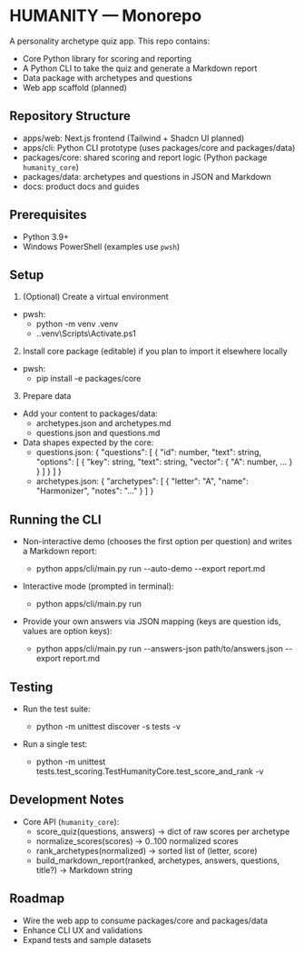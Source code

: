 # HUMANITY — Monorepo

A personality archetype quiz app. This repo contains:
- Core Python library for scoring and reporting
- A Python CLI to take the quiz and generate a Markdown report
- Data package with archetypes and questions
- Web app scaffold (planned)

## Repository Structure
- apps/web: Next.js frontend (Tailwind + Shadcn UI planned)
- apps/cli: Python CLI prototype (uses packages/core and packages/data)
- packages/core: shared scoring and report logic (Python package `humanity_core`)
- packages/data: archetypes and questions in JSON and Markdown
- docs: product docs and guides

## Prerequisites
- Python 3.9+
- Windows PowerShell (examples use `pwsh`)

## Setup
1) (Optional) Create a virtual environment
- pwsh:
  - python -m venv .venv
  - .\.venv\Scripts\Activate.ps1

2) Install core package (editable) if you plan to import it elsewhere locally
- pwsh:
  - pip install -e packages/core

3) Prepare data
- Add your content to packages/data:
  - archetypes.json and archetypes.md
  - questions.json and questions.md
- Data shapes expected by the core:
  - questions.json: { "questions": [ { "id": number, "text": string, "options": [ { "key": string, "text": string, "vector": { "A": number, ... } } ] } ] }
  - archetypes.json: { "archetypes": [ { "letter": "A", "name": "Harmonizer", "notes": "..." } ] }

## Running the CLI
- Non-interactive demo (chooses the first option per question) and writes a Markdown report:
  - python apps/cli/main.py run --auto-demo --export report.md

- Interactive mode (prompted in terminal):
  - python apps/cli/main.py run

- Provide your own answers via JSON mapping (keys are question ids, values are option keys):
  - python apps/cli/main.py run --answers-json path/to/answers.json --export report.md

## Testing
- Run the test suite:
  - python -m unittest discover -s tests -v

- Run a single test:
  - python -m unittest tests.test_scoring.TestHumanityCore.test_score_and_rank -v

## Development Notes
- Core API (`humanity_core`):
  - score_quiz(questions, answers) -> dict of raw scores per archetype
  - normalize_scores(scores) -> 0..100 normalized scores
  - rank_archetypes(normalized) -> sorted list of (letter, score)
  - build_markdown_report(ranked, archetypes, answers, questions, title?) -> Markdown string

## Roadmap
- Wire the web app to consume packages/core and packages/data
- Enhance CLI UX and validations
- Expand tests and sample datasets
